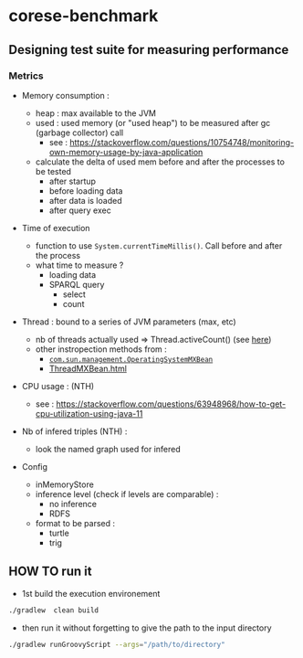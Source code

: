 # corese-benchmark

## Designing test suite for measuring performance

### Metrics 

* Memory consumption :
    * heap : max available to the JVM
    * used : used memory (or "used heap") to be measured after gc (garbage collector) call
        * see : https://stackoverflow.com/questions/10754748/monitoring-own-memory-usage-by-java-application
    * calculate the delta of used mem before and after the processes to be tested  
        * after    startup
        * before loading data
        * after data is loaded
        * after query exec

* Time of execution
    * function to use `System.currentTimeMillis()`.  Call before and after the process
    * what time to measure ?
        * loading data 
        * SPARQL query 
            * select 
            * count 

* Thread : bound to a series of JVM parameters (max, etc)
    * nb of threads actually used => Thread.activeCount() (see [here](https://www.baeldung.com/java-get-number-of-threads))
    * other instropection methods from : 
        * [`com.sun.management.OperatingSystemMXBean`](https://docs.oracle.com/en/java/javase/15/docs/api/jdk.management/com/sun/management/OperatingSystemMXBean.html)
        * [ThreadMXBean.html](https://docs.oracle.com/en/java/javase/15/docs/api/jdk.management/com/sun/management/ThreadMXBean.html)

* CPU usage : (NTH)
    * see  : https://stackoverflow.com/questions/63948968/how-to-get-cpu-utilization-using-java-11

* Nb of infered triples (NTH) : 
    * look the named graph used for infered 

* Config
    * inMemoryStore 
    * inference level (check if levels are comparable) :
        * no inference
        * RDFS 
    * format to be parsed :
        * turtle
        * trig


## HOW TO run it

* 1st build the execution environement

```bash
./gradlew  clean build
```
* then run it without forgetting to give the path to the input directory

```bash
./gradlew runGroovyScript --args="/path/to/directory"
```